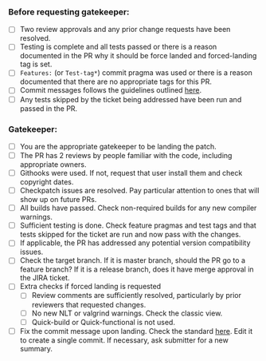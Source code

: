 ### Before requesting gatekeeper:

* [ ] Two review approvals and any prior change requests have been resolved.
* [ ] Testing is complete and all tests passed or there is a reason documented in the PR why it should be force landed and forced-landing tag is set.
* [ ] `Features:` (or `Test-tag*`) commit pragma was used or there is a reason documented that there are no appropriate tags for this PR.
* [ ] Commit messages follows the guidelines outlined [here](https://daosio.atlassian.net/wiki/spaces/DC/pages/11133911069/Commit+Comments).
* [ ] Any tests skipped by the ticket being addressed have been run and passed in the PR.

### Gatekeeper:

* [ ] You are the appropriate gatekeeper to be landing the patch.
* [ ] The PR has 2 reviews by people familiar with the code, including appropriate owners.
* [ ] Githooks were used. If not, request that user install them and check copyright dates.
* [ ] Checkpatch issues are resolved.  Pay particular attention to ones that will show up on future PRs.
* [ ] All builds have passed.  Check non-required builds for any new compiler warnings.
* [ ] Sufficient testing is done. Check feature pragmas and test tags and that tests skipped for the ticket are run and now pass with the changes.
* [ ] If applicable, the PR has addressed any potential version compatibility issues.
* [ ] Check the target branch.   If it is master branch, should the PR go to a feature branch?  If it is a release branch, does it have merge approval in the JIRA ticket.
* [ ] Extra checks if forced landing is requested
  * [ ] Review comments are sufficiently resolved, particularly by prior reviewers that requested changes.
  * [ ] No new NLT or valgrind warnings.  Check the classic view.
  * [ ] Quick-build or Quick-functional is not used.
* [ ] Fix the commit message upon landing. Check the standard [here](https://daosio.atlassian.net/wiki/spaces/DC/pages/11133911069/Commit+Comments). Edit it to create a single commit. If necessary, ask submitter for a new summary.
